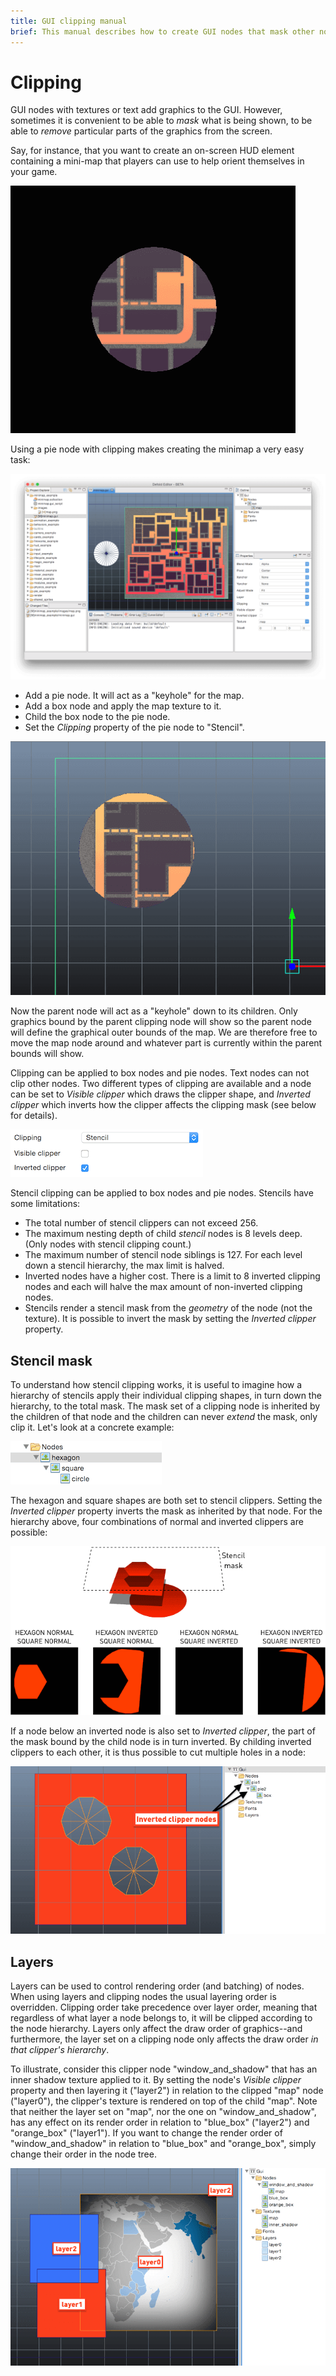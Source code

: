 ```yaml
---
title: GUI clipping manual
brief: This manual describes how to create GUI nodes that mask other nodes through stencil clipping.
---
```


# Clipping

GUI nodes with textures or text add graphics to the GUI. However, sometimes it is convenient to be able to _mask_ what is being shown, to be able to _remove_ particular parts of the graphics from the screen.

Say, for instance, that you want to create an on-screen HUD element containing a mini-map that players can use to help orient themselves in your game.

![Minimap HUD](images/clipping/clipping_minimap.png)

Using a pie node with clipping makes creating the minimap a very easy task:

![Making the minimap](images/clipping/clipping_making_minimap.png)

- Add a pie node. It will act as a "keyhole" for the map.
- Add a box node and apply the map texture to it.
- Child the box node to the pie node.
- Set the *Clipping* property of the pie node to "Stencil".

![Clipping preview](images/clipping/clipping_preview.png)

Now the parent node will act as a "keyhole" down to its children. Only graphics bound by the parent clipping node will show so the parent node will define the graphical outer bounds of the map. We are therefore free to move the map node around and whatever part is currently within the parent bounds will show.

Clipping can be applied to box nodes and pie nodes. Text nodes can not clip other nodes. Two different types of clipping are available and a node can be set to *Visible clipper* which draws the clipper shape, and *Inverted clipper* which inverts how the clipper affects the clipping mask (see below for details).

![Clipping properties](images/clipping/clipping_properties.png)

Stencil clipping can be applied to box nodes and pie nodes. Stencils have some limitations:

- The total number of stencil clippers can not exceed 256.
- The maximum nesting depth of child _stencil_ nodes is 8 levels deep. (Only nodes with stencil clipping count.)
- The maximum number of stencil node siblings is 127. For each level down a stencil hierarchy, the max limit is halved.
- Inverted nodes have a higher cost. There is a limit to 8 inverted clipping nodes and each will halve the max amount of non-inverted clipping nodes.
- Stencils render a stencil mask from the _geometry_ of the node (not the texture). It is possible to invert the mask by setting the *Inverted clipper* property.

## Stencil mask

To understand how stencil clipping works, it is useful to imagine how a hierarchy of stencils apply their individual clipping shapes, in turn down the hierarchy, to the total mask. The mask set of a clipping node is inherited by the children of that node and the children can never _extend_ the mask, only clip it. Let's look at a concrete example:

![Clipping hierarchy](images/clipping/clipping_hierarchy.png)

The hexagon and square shapes are both set to stencil clippers. Setting the *Inverted clipper* property inverts the mask as inherited by that node. For the hierarchy above, four combinations of normal and inverted clippers are possible:

![Stencil masks](images/clipping/clipping_stencil_masks.png)

If a node below an inverted node is also set to *Inverted clipper*, the part of the mask bound by the child node is in turn inverted. By childing inverted clippers to each other, it is thus possible to cut multiple holes in a node:

![Two inverters cutting a node](images/clipping/clipping_two_inverters.png)

## Layers

Layers can be used to control rendering order (and batching) of nodes. When using layers and clipping nodes the usual layering order is overridden. Clipping order take precedence over layer order, meaning that regardless of what layer a node belongs to, it will be clipped according to the node hierarchy. Layers only affect the draw order of graphics--and furthermore, the layer set on a clipping node only affects the draw order _in that clipper's hierarchy_.

To illustrate, consider this clipper node "window_and_shadow" that has an inner shadow texture applied to it. By setting the node's *Visible clipper* property and then layering it ("layer2") in relation to the clipped "map" node ("layer0"), the clipper's texture is rendered on top of the child "map". Note that neither the layer set on "map", nor the one on "window_and_shadow", has any effect on its render order in relation to "blue_box" ("layer2") and "orange_box" ("layer1"). If you want to change the render order of "window_and_shadow" in relation to "blue_box" and "orange_box", simply change their order in the node tree.

![Layers and clipping](images/clipping/clipping_layers.png)

